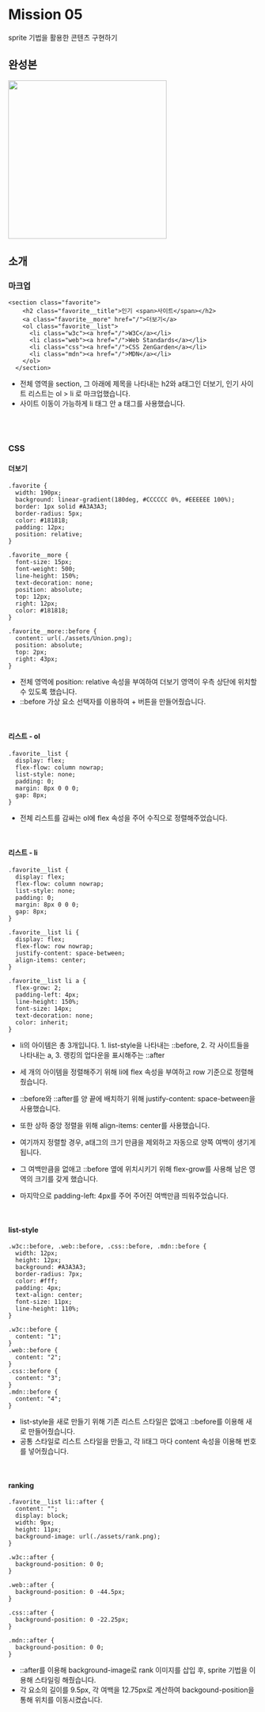 # Mission 05
sprite 기법을 활용한 콘텐츠 구현하기

## 완성본
<img width="320" src="https://github.com/yxxung/home-work/assets/74893676/a42a7dae-c637-4626-b2e5-a74fd1dc0343.png"/>
<br />


## 소개
### 마크업
```
<section class="favorite">
    <h2 class="favorite__title">인기 <span>사이트</span></h2>
    <a class="favorite__more" href="/">더보기</a>
    <ol class="favorite__list">
      <li class="w3c"><a href="/">W3C</a></li>
      <li class="web"><a href="/">Web Standards</a></li>
      <li class="css"><a href="/">CSS ZenGarden</a></li>
      <li class="mdn"><a href="/">MDN</a></li>
    </ol>
  </section>
```
- 전체 영역을 section, 그 아래에 제목을 나타내는 h2와 a태그인 더보기, 인기 사이트 리스트는 ol > li 로 마크업했습니다.
- 사이트 이동이 가능하게 li 태그 안 a 태그를 사용했습니다.


<br />
<br />

### CSS
#### 더보기
```
.favorite {
  width: 190px;
  background: linear-gradient(180deg, #CCCCCC 0%, #EEEEEE 100%);
  border: 1px solid #A3A3A3;
  border-radius: 5px;
  color: #181818;
  padding: 12px;
  position: relative;
}

.favorite__more {
  font-size: 15px;
  font-weight: 500;
  line-height: 150%;
  text-decoration: none;
  position: absolute;
  top: 12px;
  right: 12px;
  color: #181818;
}

.favorite__more::before {
  content: url(./assets/Union.png);
  position: absolute;
  top: 2px;
  right: 43px;
}
```
- 전체 영역에 position: relative 속성을 부여하여 더보기 영역이 우측 상단에 위치할 수 있도록 했습니다.
- ::before 가상 요소 선택자를 이용하여 + 버튼을 만들어줬습니다.

<br />

#### 리스트 - ol
```
.favorite__list {
  display: flex;
  flex-flow: column nowrap;
  list-style: none;
  padding: 0;
  margin: 8px 0 0 0;
  gap: 8px;
}
```
- 전체 리스트를 감싸는 ol에 flex 속성을 주어 수직으로 정렬해주었습니다.

<br />

#### 리스트 - li
```
.favorite__list {
  display: flex;
  flex-flow: column nowrap;
  list-style: none;
  padding: 0;
  margin: 8px 0 0 0;
  gap: 8px;
}

.favorite__list li {
  display: flex;
  flex-flow: row nowrap;
  justify-content: space-between;
  align-items: center;
}

.favorite__list li a {
  flex-grow: 2;
  padding-left: 4px;
  line-height: 150%;
  font-size: 14px;
  text-decoration: none;
  color: inherit;
}
```
- li의 아이템은 총 3개입니다. 1. list-style을 나타내는 ::before, 2. 각 사이트들을 나타내는 a, 3. 랭킹의 업다운을 표시해주는 ::after
- 세 개의 아이템을 정렬해주기 위해 li에 flex 속성을 부여하고 row 기준으로 정렬해줬습니다.
- ::before와 ::after를 양 끝에 배치하기 위해 justify-content: space-between을 사용했습니다.
- 또한 상하 중앙 정렬을 위해 align-items: center를 사용했습니다.

- 여기까지 정렬할 경우, a태그의 크기 만큼을 제외하고 자동으로 양쪽 여백이 생기게 됩니다.
- 그 여백만큼을 없애고 ::before 옆에 위치시키기 위해 flex-grow를 사용해 남은 영역의 크기를 갖게 했습니다.
- 마지막으로 padding-left: 4px를 주어 주어진 여백만큼 띄워주었습니다.

<br />

#### list-style
```
.w3c::before, .web::before, .css::before, .mdn::before {
  width: 12px;
  height: 12px;
  background: #A3A3A3;
  border-radius: 7px;
  color: #fff;
  padding: 4px;
  text-align: center;
  font-size: 11px;
  line-height: 110%;
}

.w3c::before {
  content: "1";
}
.web::before {
  content: "2";
}
.css::before {
  content: "3";
}
.mdn::before {
  content: "4";
}
```
- list-style을 새로 만들기 위해 기존 리스트 스타일은 없애고 ::before를 이용해 새로 만들어줬습니다.
- 공통 스타일로 리스트 스타일을 만들고, 각 li태그 마다 content 속성을 이용해 번호를 넣어줬습니다.

<br />

#### ranking
```
.favorite__list li::after {
  content: "";
  display: block;
  width: 9px;
  height: 11px;
  background-image: url(./assets/rank.png);
}

.w3c::after {
  background-position: 0 0;
}

.web::after {
  background-position: 0 -44.5px;
}

.css::after {
  background-position: 0 -22.25px;
}

.mdn::after {
  background-position: 0 0;
}
```
- ::after를 이용해 background-image로 rank 이미지를 삽입 후, sprite 기법을 이용해 스타일링 해줬습니다.
- 각 요소의 길이를 9.5px, 각 여백을 12.75px로 계산하여 backgound-position을 통해 위치를 이동시켰습니다.

